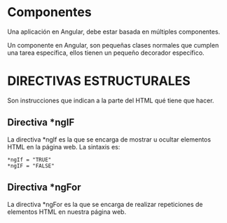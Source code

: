# Componentes

Una aplicación en Angular, debe estar basada en múltiples componentes.

Un componente en Angular, son pequeñas clases normales que cumplen una tarea específica, ellos tienen un pequeño decorador específico.

# DIRECTIVAS ESTRUCTURALES

Son instrucciones que indican a la parte del HTML qué tiene que hacer.

## Directiva *ngIF

La directiva *ngIf es la que se encarga de mostrar u ocultar elementos HTML en la página web. La sintaxis es:

    *ngIf = "TRUE"
    *ngIF = "FALSE"

## Directiva *ngFor

La directiva *ngFor es la que se encarga de realizar repeticiones de elementos HTML en nuestra página web.